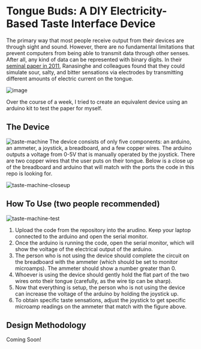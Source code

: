 # Tongue Buds: A DIY Electricity-Based Taste Interface Device 

The primary way that most people receive output from their devices are through sight and sound. However, there are no fundamental limitations that prevent computers from being able to transmit data through other senses. After all, any kind of data can be represented with binary digits. In their [seminal paper in 2011](https://dl.acm.org/doi/abs/10.1145/2030112.2030213), Ranasinghe and colleagues found that they could simulate sour, salty, and bitter sensations via electrodes by transmitting different amounts of electric current on the tongue.  

![image](https://user-images.githubusercontent.com/75145715/217974514-855754fd-5c83-465c-86cd-e68d7eb6cd61.png)

Over the course of a week, I tried to create an equivalent device using an arduino kit to test the paper for myself.

## The Device
![taste-machine](https://user-images.githubusercontent.com/75145715/217975376-5f3efdf2-4b81-441b-a378-69bc5c205603.JPG)
The device consists of only five components: an arduino, an ammeter, a joystick, a breadboard, and a few copper wires. The arduino outputs a voltage from 0-5V that is manually operated by the joystick. There are two copper wires that the user puts on their tongue. Below is a close up of the breadboard and arduino that will match with the ports the code in this repo is looking for.

![taste-machine-closeup](https://user-images.githubusercontent.com/75145715/217977514-e5039ec3-74ff-4130-a151-9cb9f1d1020b.JPG)

## How To Use (two people recommended)
![taste-machine-test](https://user-images.githubusercontent.com/75145715/217976367-1fca4032-1524-4a3e-813d-2c0e32eefc3d.jpg)
1. Upload the code from the repository into the arudino. Keep your laptop connected to the arduino and open the serial monitor.
2. Once the arduino is running the code, open the serial monitor, which will show the voltage of the electrical output of the arduino.
3. The person who is not using the device should complete the circuit on the breadboard with the ammeter (which should be set to monitor microamps). The ammeter should show a number greater than 0. 
4. Whoever is using the device should gently hold the flat part of the two wires onto their tongue (carefully, as the wire tip can be sharp). 
5. Now that everything is setup, the person who is not using the device can increase the voltage of the arduino by holding the joystick up. 
6. To obtain specific taste sensations, adjust the joystick to get specific microamp readings on the ammeter that match with the figure above.

## Design Methodology
Coming Soon!





